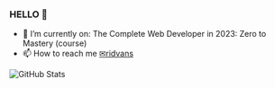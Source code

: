 ### HELLO 👋
- 🌱 I’m currently on: The Complete Web Developer in 2023: Zero to Mastery (course)
- 📫 How to reach me [✉ridvans](https://www.abv.bg/)

![GitHub Stats](https://github-readme-stats.vercel.app/api?username=ridvanms&theme=Khroma)
<!-- - 👋 Hi, I’m @ridvanms
- 👀 I’m interested in ...
- 🌱 I’m currently learning ...
- 💞️ I’m looking to collaborate on ...
- 📫 How to reach me ...
 -->
<!---
ridvanms/ridvanms is a ✨ special ✨ repository because its `README.md` (this file) appears on your GitHub profile.
You can click the Preview link to take a look at your changes.
--->
